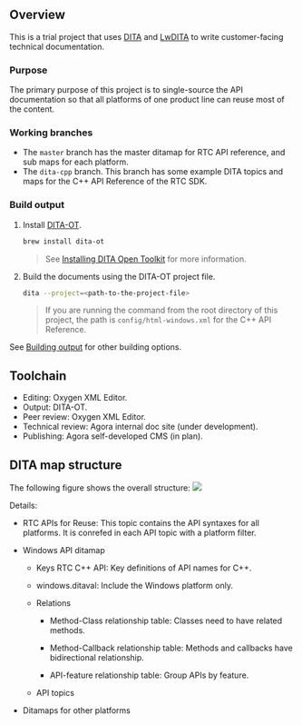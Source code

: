 ## Overview

This is a trial project that uses [DITA](https://en.wikipedia.org/wiki/Darwin_Information_Typing_Architecture) and [LwDITA](http://docs.oasis-open.org/dita/LwDITA/v1.0/cnprd01/LwDITA-v1.0-cnprd01.html) to write customer-facing technical documentation.

### Purpose

The primary purpose of this project is to single-source the API documentation so that all platforms of one product line can reuse most of the content.

### Working branches

- The `master` branch has the master ditamap for RTC API reference, and sub maps for each platform.  
- The `dita-cpp` branch. This branch has some example DITA topics and maps for the C++ API Reference of the RTC SDK.

### Build output

1. Install [DITA-OT](https://www.dita-ot.org/dev/index.html).
    ```bash
    brew install dita-ot
    ```
    > See [Installing DITA Open Toolkit](https://www.dita-ot.org/dev/topics/installing-client.html) for more information.  
2. Build the documents using the DITA-OT project file.
    ```bash
    dita --project=<path-to-the-project-file>
    ```
    > If you are running the command from the root directory of this project, the path is `config/html-windows.xml` for the C++ API Reference.  

See [Building output](https://www.dita-ot.org/dev/topics/building-output.html) for other building options.

## Toolchain

- Editing: Oxygen XML Editor.
- Output: DITA-OT.
- Peer review: Oxygen XML Editor.
- Technical review: Agora internal doc site (under development).
- Publishing: Agora self-developed CMS (in plan).

## DITA map structure

The following figure shows the overall structure:
![](https://web-cdn.agora.io/docs-files/1608626365393)

Details:

- RTC APIs for Reuse: This topic contains the API syntaxes for all platforms. It is conrefed in each API topic with a platform filter.

- Windows API ditamap
  - Keys RTC C++ API: Key definitions of API names for C++.

  - windows.ditaval: Include the Windows platform only.

  - Relations

    - Method-Class relationship table: Classes need to have related methods.

    - Method-Callback relationship table: Methods and callbacks have bidirectional relationship.

    - API-feature relationship table: Group APIs by feature.

  - API topics

- Ditamaps for other platforms
